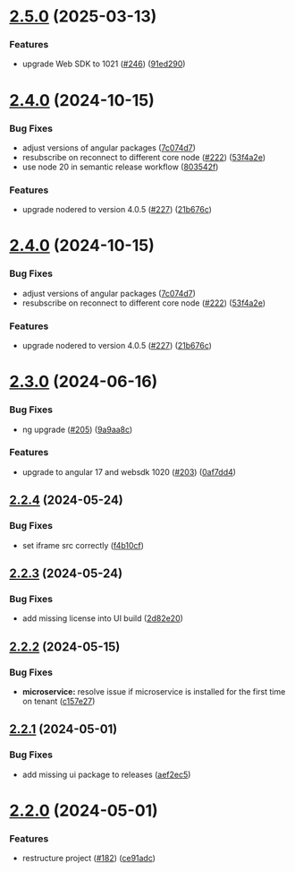 # [2.5.0](https://github.com/Cumulocity-IoT/cumulocity-node-red/compare/v2.4.0...v2.5.0) (2025-03-13)


### Features

* upgrade Web SDK to 1021 ([#246](https://github.com/Cumulocity-IoT/cumulocity-node-red/issues/246)) ([91ed290](https://github.com/Cumulocity-IoT/cumulocity-node-red/commit/91ed29037c3d0f1f49d4ce684020bb16cfa10f75))

# [2.4.0](https://github.com/Cumulocity-IoT/cumulocity-node-red/compare/v2.3.0...v2.4.0) (2024-10-15)


### Bug Fixes

* adjust versions of angular packages ([7c074d7](https://github.com/Cumulocity-IoT/cumulocity-node-red/commit/7c074d71fb65aca431540341b301986de4876042))
* resubscribe on reconnect to different core node ([#222](https://github.com/Cumulocity-IoT/cumulocity-node-red/issues/222)) ([53f4a2e](https://github.com/Cumulocity-IoT/cumulocity-node-red/commit/53f4a2e1441a80e46a314e3281c0a928ffd8c355))
* use node 20 in semantic release workflow ([803542f](https://github.com/Cumulocity-IoT/cumulocity-node-red/commit/803542ff0bb73d4cece676108364446ce72ce787))


### Features

* upgrade nodered to version 4.0.5 ([#227](https://github.com/Cumulocity-IoT/cumulocity-node-red/issues/227)) ([21b676c](https://github.com/Cumulocity-IoT/cumulocity-node-red/commit/21b676ca67079d4f0fccb3414aee94597790b2ab))

# [2.4.0](https://github.com/Cumulocity-IoT/cumulocity-node-red/compare/v2.3.0...v2.4.0) (2024-10-15)


### Bug Fixes

* adjust versions of angular packages ([7c074d7](https://github.com/Cumulocity-IoT/cumulocity-node-red/commit/7c074d71fb65aca431540341b301986de4876042))
* resubscribe on reconnect to different core node ([#222](https://github.com/Cumulocity-IoT/cumulocity-node-red/issues/222)) ([53f4a2e](https://github.com/Cumulocity-IoT/cumulocity-node-red/commit/53f4a2e1441a80e46a314e3281c0a928ffd8c355))


### Features

* upgrade nodered to version 4.0.5 ([#227](https://github.com/Cumulocity-IoT/cumulocity-node-red/issues/227)) ([21b676c](https://github.com/Cumulocity-IoT/cumulocity-node-red/commit/21b676ca67079d4f0fccb3414aee94597790b2ab))

# [2.3.0](https://github.com/Cumulocity-IoT/cumulocity-node-red/compare/v2.2.4...v2.3.0) (2024-06-16)


### Bug Fixes

* ng upgrade ([#205](https://github.com/Cumulocity-IoT/cumulocity-node-red/issues/205)) ([9a9aa8c](https://github.com/Cumulocity-IoT/cumulocity-node-red/commit/9a9aa8c497cf5bcd4f22dee6ebbb20ad691f670c))


### Features

* upgrade to angular 17 and websdk 1020 ([#203](https://github.com/Cumulocity-IoT/cumulocity-node-red/issues/203)) ([0af7dd4](https://github.com/Cumulocity-IoT/cumulocity-node-red/commit/0af7dd45a0ff6c7d78ced6cc1f33f982a4ef388f))

## [2.2.4](https://github.com/Cumulocity-IoT/cumulocity-node-red/compare/v2.2.3...v2.2.4) (2024-05-24)


### Bug Fixes

* set iframe src correctly ([f4b10cf](https://github.com/Cumulocity-IoT/cumulocity-node-red/commit/f4b10cf41f14616efa6b6017b2aa995b62b52f95))

## [2.2.3](https://github.com/Cumulocity-IoT/cumulocity-node-red/compare/v2.2.2...v2.2.3) (2024-05-24)


### Bug Fixes

* add missing license into UI build ([2d82e20](https://github.com/Cumulocity-IoT/cumulocity-node-red/commit/2d82e20f3aa04dec6c6269cd21e262924719ee91))

## [2.2.2](https://github.com/Cumulocity-IoT/cumulocity-node-red/compare/v2.2.1...v2.2.2) (2024-05-15)


### Bug Fixes

* **microservice:** resolve issue if microservice is installed for the first time on tenant ([c157e27](https://github.com/Cumulocity-IoT/cumulocity-node-red/commit/c157e277f8b1d41c6b3557671183781412ec4501))

## [2.2.1](https://github.com/Cumulocity-IoT/cumulocity-node-red/compare/v2.2.0...v2.2.1) (2024-05-01)


### Bug Fixes

* add missing ui package to releases ([aef2ec5](https://github.com/Cumulocity-IoT/cumulocity-node-red/commit/aef2ec541e8e28aa5381a1d36d01015ebeb6e859))

# [2.2.0](https://github.com/Cumulocity-IoT/cumulocity-node-red/compare/v2.1.2...v2.2.0) (2024-05-01)


### Features

* restructure project ([#182](https://github.com/Cumulocity-IoT/cumulocity-node-red/issues/182)) ([ce91adc](https://github.com/Cumulocity-IoT/cumulocity-node-red/commit/ce91adc1335484092bdc27d92202cf63ee75faed))
